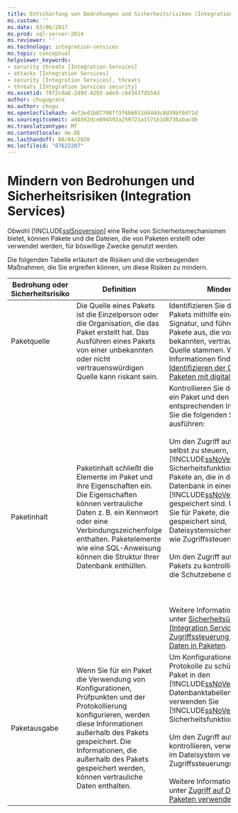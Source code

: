 ```yaml
---
title: Entschärfung von Bedrohungen und Sicherheitsrisiken (Integration Services) | Microsoft-Dokumentation
ms.custom: ''
ms.date: 03/06/2017
ms.prod: sql-server-2014
ms.reviewer: ''
ms.technology: integration-services
ms.topic: conceptual
helpviewer_keywords:
- security threats [Integration Services]
- attacks [Integration Services]
- security [Integration Services], threats
- threats [Integration Services security]
ms.assetid: 78f2cda6-2d9d-4293-ade9-c643437d554d
author: chugugrace
ms.author: chugu
ms.openlocfilehash: 4ef3ed1b87708ff3f6b6031dd4ddc8d39bf0d71d
ms.sourcegitcommit: ad4d92dce894592a259721a1571b1d8736abacdb
ms.translationtype: MT
ms.contentlocale: de-DE
ms.lasthandoff: 08/04/2020
ms.locfileid: "87622207"
---
```

# <a name="threat-and-vulnerability-mitigation-integration-services"></a>Mindern von Bedrohungen und Sicherheitsrisiken (Integration Services)
  Obwohl [!INCLUDE[ssISnoversion](../includes/ssisnoversion-md.md)] eine Reihe von Sicherheitsmechanismen bietet, können Pakete und die Dateien, die von Paketen erstellt oder verwendet werden, für böswillige Zwecke genutzt werden.  
  
 Die folgenden Tabelle erläutert die Risiken und die vorbeugenden Maßnahmen, die Sie ergreifen können, um diese Risiken zu mindern.  
  
|Bedrohung oder Sicherheitsrisiko|Definition|Minderung|  
|-----------------------------|----------------|----------------|  
|Paketquelle|Die Quelle eines Pakets ist die Einzelperson oder die Organisation, die das Paket erstellt hat. Das Ausführen eines Pakets von einer unbekannten oder nicht vertrauenswürdigen Quelle kann riskant sein.|Identifizieren Sie die Quelle eines Pakets mithilfe einer digitalen Signatur, und führen Sie nur Pakete aus, die von einer bekannten, vertrauenswürdigen Quelle stammen. Weitere Informationen finden Sie unter [Identifizieren der Quelle von Paketen mit digitalen Signaturen](security/identify-the-source-of-packages-with-digital-signatures.md).|  
|Paketinhalt|Paketinhalt schließt die Elemente im Paket und ihre Eigenschaften ein. Die Eigenschaften können vertrauliche Daten z. B. ein Kennwort oder eine Verbindungszeichenfolge enthalten. Paketelemente wie eine SQL-Anweisung können die Struktur Ihrer Datenbank enthüllen.|Kontrollieren Sie den Zugriff auf ein Paket und den entsprechenden Inhalten, indem Sie die folgenden Schritte ausführen:<br /><br /> Um den Zugriff auf das Paket selbst zu steuern, wenden Sie [!INCLUDE[ssNoVersion](../includes/ssnoversion-md.md)]-Sicherheitsfunktionen für die Pakete an, die in der `msdb`-Datenbank in einer [!INCLUDE[ssNoVersion](../includes/ssnoversion-md.md)]-Instanz gespeichert sind. Übernehmen Sie für Pakete, die im Dateisystem gespeichert sind, Dateisystemsicherheitsfunktionen wie Zugriffssteuerungslisten.<br /><br /> Um den Zugriff auf den Inhalt des Pakets zu kontrollieren, legen Sie die Schutzebene des Pakets fest.<br /><br /> <br /><br /> Weitere Informationen finden Sie unter [Sicherheitsübersicht &#40;Integration Services&#41;](security/security-overview-integration-services.md) und [Zugriffssteuerung für vertrauliche Daten in Paketen](security/access-control-for-sensitive-data-in-packages.md).|  
|Paketausgabe|Wenn Sie für ein Paket die Verwendung von Konfigurationen, Prüfpunkten und der Protokollierung konfigurieren, werden diese Informationen außerhalb des Pakets gespeichert. Die Informationen, die außerhalb des Pakets gespeichert werden, können vertrauliche Daten enthalten.|Um Konfigurationen und Protokolle zu schützen, die das Paket in den [!INCLUDE[ssNoVersion](../includes/ssnoversion-md.md)] -Datenbanktabellen speichert, verwenden Sie [!INCLUDE[ssNoVersion](../includes/ssnoversion-md.md)] -Sicherheitsfunktionen.<br /><br /> Um den Zugriff auf Dateien zu kontrollieren, verwenden Sie die im Dateisystem verfügbaren Zugriffssteuerungslisten (ACLs).<br /><br /> Weitere Informationen finden Sie unter [Zugriff auf Dateien, die von Paketen verwendet werden](../../2014/integration-services/access-to-files-used-by-packages.md) .|  
  
  
